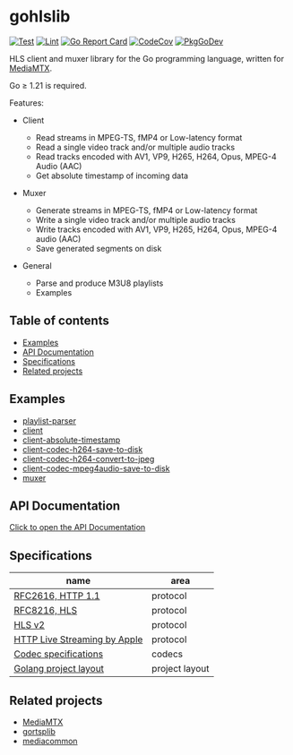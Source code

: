 # gohlslib

[![Test](https://github.com/bluenviron/gohlslib/workflows/test/badge.svg)](https://github.com/bluenviron/gohlslib/actions?query=workflow:test)
[![Lint](https://github.com/bluenviron/gohlslib/workflows/lint/badge.svg)](https://github.com/bluenviron/gohlslib/actions?query=workflow:lint)
[![Go Report Card](https://goreportcard.com/badge/github.com/bluenviron/gohlslib)](https://goreportcard.com/report/github.com/bluenviron/gohlslib)
[![CodeCov](https://codecov.io/gh/bluenviron/gohlslib/branch/main/graph/badge.svg)](https://app.codecov.io/gh/bluenviron/gohlslib/tree/main)
[![PkgGoDev](https://pkg.go.dev/badge/github.com/bluenviron/gohlslib/v2)](https://pkg.go.dev/github.com/bluenviron/gohlslib/v2#pkg-index)

HLS client and muxer library for the Go programming language, written for [MediaMTX](https://github.com/bluenviron/mediamtx).

Go &ge; 1.21 is required.

Features:

* Client

  * Read streams in MPEG-TS, fMP4 or Low-latency format
  * Read a single video track and/or multiple audio tracks
  * Read tracks encoded with AV1, VP9, H265, H264, Opus, MPEG-4 Audio (AAC)
  * Get absolute timestamp of incoming data

* Muxer

  * Generate streams in MPEG-TS, fMP4 or Low-latency format
  * Write a single video track and/or multiple audio tracks
  * Write tracks encoded with AV1, VP9, H265, H264, Opus, MPEG-4 audio (AAC)
  * Save generated segments on disk

* General

  * Parse and produce M3U8 playlists
  * Examples

## Table of contents

* [Examples](#examples)
* [API Documentation](#api-documentation)
* [Specifications](#specifications)
* [Related projects](#related-projects)

## Examples

* [playlist-parser](examples/playlist-parser/main.go)
* [client](examples/client/main.go)
* [client-absolute-timestamp](examples/client-absolute-timestamp/main.go)
* [client-codec-h264-save-to-disk](examples/client-codec-h264-save-to-disk/main.go)
* [client-codec-h264-convert-to-jpeg](examples/client-codec-h264-convert-to-jpeg/main.go)
* [client-codec-mpeg4audio-save-to-disk](examples/client-codec-mpeg4audio-save-to-disk/main.go)
* [muxer](examples/muxer/main.go)

## API Documentation

[Click to open the API Documentation](https://pkg.go.dev/github.com/bluenviron/gohlslib#pkg-index)

## Specifications

|name|area|
|----|----|
|[RFC2616, HTTP 1.1](https://datatracker.ietf.org/doc/html/rfc2616)|protocol|
|[RFC8216, HLS](https://datatracker.ietf.org/doc/html/rfc8216)|protocol|
|[HLS v2](https://datatracker.ietf.org/doc/html/draft-pantos-hls-rfc8216bis)|protocol|
|[HTTP Live Streaming by Apple](https://developer.apple.com/documentation/http-live-streaming)|protocol|
|[Codec specifications](https://github.com/bluenviron/mediacommon#specifications)|codecs|
|[Golang project layout](https://github.com/golang-standards/project-layout)|project layout|

## Related projects

* [MediaMTX](https://github.com/bluenviron/mediamtx)
* [gortsplib](https://github.com/bluenviron/gortsplib)
* [mediacommon](https://github.com/bluenviron/mediacommon)

